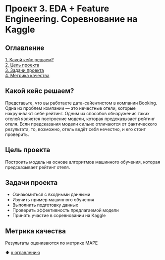# Проект 3. EDA + Feature Engineering. Соревнование на Kaggle

## Оглавление  
[1. Какой кейс решаем?](https://github.com/DS-Makovetskiy/DS/tree/main/project_3/README.md#Какой-кейс-решаем?)  
[2. Цель проекта](https://github.com/DS-Makovetskiy/DS/tree/main/project_3/README.md#Цель-проекта)  
[3. Задачи проекта](https://github.com/DS-Makovetskiy/DS/tree/main/project_3/README.md#Задачи-проекта)  
[4. Метрика качества](https://github.com/DS-Makovetskiy/DS/tree/main/project_3/README.md#Метрика-качества)  

## Какой кейс решаем?
Представьте, что вы работаете дата-сайентистом в компании Booking. Одна из проблем компании — это нечестные отели, которые накручивают себе рейтинг. Одним из способов обнаружения таких отелей является построение модели, которая предсказывает рейтинг отеля. Если предсказания модели сильно отличаются от фактического результата, то, возможно, отель ведёт себя нечестно, и его стоит проверить.

## Цель проекта  
Построить модель на основе алгоритмов машинного обучения, которая предсказывает рейтинг отеля.

## Задачи проекта
* Ознакомиться с входными данными
* Изучить пример машинного обучения
* Выполнить подготовку данных
* Проверить эффективность предлагаемой модели
* Принять участие в соревновании на Kaggle

## Метрика качества
Результаты оцениваются по метрике MAPE


:arrow_up: [к оглавлению](https://github.com/DS-Makovetskiy/DS/tree/main/project_3/README.md#Оглавление)